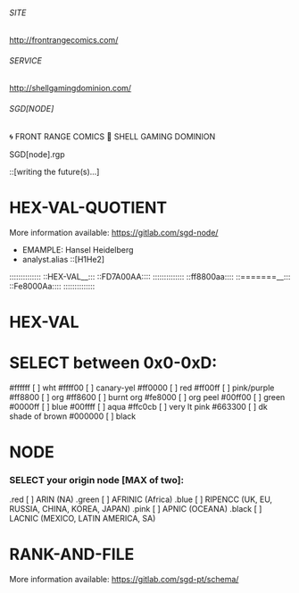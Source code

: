 ###### SITE

<http://frontrangecomics.com/>

###### SERVICE

<http://shellgamingdominion.com/>

###### SGD[NODE]

🌀 FRONT RANGE COMICS
🐚 SHELL GAMING DOMINION

SGD[node].rgp

::[writing the future(s)...]

# HEX-VAL-QUOTIENT
More information available:
<https://gitlab.com/sgd-node/>

- EMAMPLE: Hansel Heidelberg
- analyst.alias ::[H1He2]

::::::::::::::
::HEX-VAL__:::
::FD7A00AA::::
::::::::::::::
::ff8800aa::::
::=======__:::
::Fe8000Aa::::
::::::::::::::

# HEX-VAL
# SELECT between 0x0-0xD:
#ffffff [  ] wht
#ffff00 [  ] canary-yel
#ff0000 [  ] red
#ff00ff [  ] pink/purple
#ff8800 [  ] org
#ff8600 [  ] burnt org
#fe8000 [  ] org peel
#00ff00 [  ] green
#0000ff [  ] blue
#00ffff [  ] aqua
#ffc0cb [  ] very lt pink
#663300 [  ] dk shade of brown
#000000 [  ] black

# NODE 
### SELECT your origin node [MAX of two]:
.red   [  ] ARIN (NA)
.green [  ] AFRINIC (Africa)
.blue  [  ] RIPENCC (UK, EU, RUSSIA, CHINA, KOREA, JAPAN)
.pink  [  ] APNIC (OCEANA)
.black [  ] LACNIC (MEXICO, LATIN AMERICA, SA)

# RANK-AND-FILE
More information available:
<https://gitlab.com/sgd-pt/schema/>
